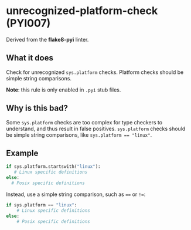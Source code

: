 # unrecognized-platform-check (PYI007)

Derived from the **flake8-pyi** linter.

## What it does
Check for unrecognized `sys.platform` checks. Platform checks should be
simple string comparisons.

**Note**: this rule is only enabled in `.pyi` stub files.

## Why is this bad?
Some `sys.platform` checks are too complex for type checkers to
understand, and thus result in false positives. `sys.platform` checks
should be simple string comparisons, like `sys.platform == "linux"`.

## Example
```python
if sys.platform.startswith("linux"):
   # Linux specific definitions
else:
  # Posix specific definitions
```

Instead, use a simple string comparison, such as `==` or `!=`:
```python
if sys.platform == "linux":
    # Linux specific definitions
else:
    # Posix specific definitions
```